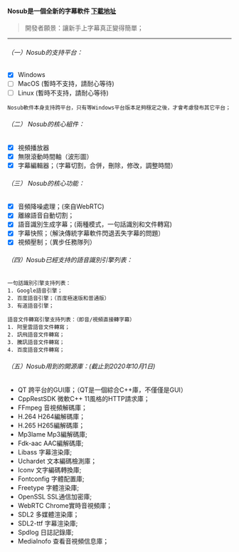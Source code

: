 #### Nosub是一個全新的字幕軟件 [下載地址](https://github.com/patui/Nosub/releases)


>開發者願景：讓新手上字幕真正變得簡單；
---

###### （一）Nosub的支持平台：
- [x] Windows
- [ ] MacOS (暫時不支持，請耐心等待)
- [ ] Linux (暫時不支持，請耐心等待)

```
Nosub軟件本身支持跨平台，只有等Windows平台版本足夠穩定之後，才會考慮發布其它平台；
```

###### （二） Nosub的核心組件：
- [x] 視頻播放器
- [x] 無限滾動時間軸（波形圖）
- [x] 字幕編輯器；（字幕切割，合併，刪除，修改，調整時間）

###### （三） Nosub的核心功能：
- [x] 音頻降噪處理；(來自WebRTC)
- [x] 離線語音自動切割；
- [x] 語音識別生成字幕；(兩種模式，一句話識別和文件轉寫)
- [x] 字幕快照；（解決傳統字幕軟件閃退丟失字幕的問題）
- [x] 視頻壓制；（異步任務隊列）

###### （四）Nosub已經支持的語音識別引擎列表：
```
一句話識別引擎支持列表：
1. Google語音引擎；
2. 百度語音引擎；（百度極速版和普通版）
3. 有道語音引擎；

語音文件轉寫引擎支持列表：（即音/視頻直接轉字幕）
1. 阿里雲語音文件轉寫；
2. 訊飛語音文件轉寫；
3. 騰訊語音文件轉寫；
4. 百度語音文件轉寫；
```

###### （五）Nosub用到的開源庫：(截止到2020年10月1日)
- QT 跨平台的GUI庫；（QT是一個綜合C++庫，不僅僅是GUI）
- CppRestSDK 微軟C++ 11風格的HTTP請求庫；
- FFmpeg 音視頻解碼庫；
- H.264  H264編解碼庫；
- H.265  H265編解碼庫；
- Mp3lame Mp3編解碼庫;
- Fdk-aac AAC編解碼庫;
- Libass 字幕渲染庫;
- Uchardet 文本編碼檢測庫；
- Iconv   文字編碼轉換庫;
- Fontconfig 字體配置庫;
- Freetype   字體渲染庫;
- OpenSSL SSL通信加密庫;
- WebRTC Chrome實時音視頻庫；
- SDL2 多媒體渲染庫；
- SDL2-ttf 字幕渲染庫;
- Spdlog 日誌記錄庫;
- MediaInofo 查看音視頻信息庫；
